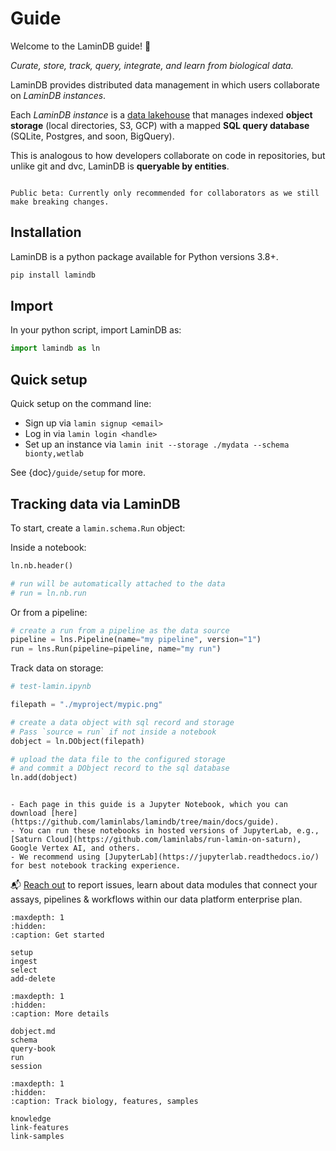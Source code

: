 # Guide

Welcome to the LaminDB guide! 👋

_Curate, store, track, query, integrate, and learn from biological data._

LaminDB provides distributed data management in which users collaborate on _LaminDB instances_.

Each _LaminDB instance_ is a [data lakehouse](https://www.databricks.com/glossary/data-lakehouse) that manages indexed **object storage** (local directories, S3, GCP) with a mapped **SQL query database** (SQLite, Postgres, and soon, BigQuery).

This is analogous to how developers collaborate on code in repositories, but unlike git and dvc, LaminDB is **queryable by entities**.

```{warning}

Public beta: Currently only recommended for collaborators as we still make breaking changes.

```

## Installation

LaminDB is a python package available for Python versions 3.8+.

```bash
pip install lamindb
```

## Import

In your python script, import LaminDB as:

```python
import lamindb as ln
```

## Quick setup

Quick setup on the command line:

- Sign up via `lamin signup <email>`
- Log in via `lamin login <handle>`
- Set up an instance via `lamin init --storage ./mydata --schema bionty,wetlab`

See {doc}`/guide/setup` for more.

## Tracking data via LaminDB

To start, create a `lamin.schema.Run` object:

Inside a notebook:

```python
ln.nb.header()

# run will be automatically attached to the data
# run = ln.nb.run
```

Or from a pipeline:

```python
# create a run from a pipeline as the data source
pipeline = lns.Pipeline(name="my pipeline", version="1")
run = lns.Run(pipeline=pipeline, name="my run")
```

Track data on storage:

```python
# test-lamin.ipynb

filepath = "./myproject/mypic.png"

# create a data object with sql record and storage
# Pass `source = run` if not inside a notebook
dobject = ln.DObject(filepath)

# upload the data file to the configured storage
# and commit a DObject record to the sql database
ln.add(dobject)
```

```{tip}

- Each page in this guide is a Jupyter Notebook, which you can download [here](https://github.com/laminlabs/lamindb/tree/main/docs/guide).
- You can run these notebooks in hosted versions of JupyterLab, e.g., [Saturn Cloud](https://github.com/laminlabs/run-lamin-on-saturn), Google Vertex AI, and others.
- We recommend using [JupyterLab](https://jupyterlab.readthedocs.io/) for best notebook tracking experience.

```

📬 [Reach out](https://lamin.ai/contact) to report issues, learn about data modules that connect your assays, pipelines & workflows within our data platform enterprise plan.

```{toctree}
:maxdepth: 1
:hidden:
:caption: Get started

setup
ingest
select
add-delete
```

```{toctree}
:maxdepth: 1
:hidden:
:caption: More details

dobject.md
schema
query-book
run
session
```

```{toctree}
:maxdepth: 1
:hidden:
:caption: Track biology, features, samples

knowledge
link-features
link-samples
```
